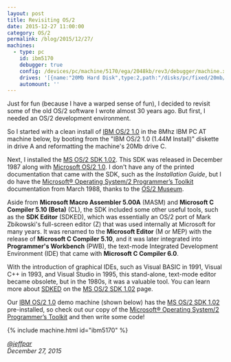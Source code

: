 ```yaml
---
layout: post
title: Revisiting OS/2
date: 2015-12-27 11:00:00
category: OS/2
permalink: /blog/2015/12/27/
machines:
  - type: pc
    id: ibm5170
    debugger: true
    config: /devices/pc/machine/5170/ega/2048kb/rev3/debugger/machine.xml
    drives: '[{name:"20Mb Hard Disk",type:2,path:"/disks/pc/fixed/20mb/IBMOS210-EGA.json"}]'
    automount: ''
---
```


Just for fun (because I have a warped sense of fun), I decided to revisit some of the old OS/2 software I wrote
almost 30 years ago.  But first, I needed an OS/2 development environment.

So I started with a clean install of [IBM OS/2 1.0](/disks/pc/os2/ibm/1.0/) in the 8Mhz IBM PC AT machine
below, by booting from the "IBM OS/2 1.0 (1.44M Install)" diskette in drive A and reformatting the machine's 20Mb
drive C.

Next, I installed the [MS OS/2 SDK 1.02](/disks/pc/tools/microsoft/os2/sdk/1.02/).  This SDK was released
in December 1987 along with [Microsoft OS/2 1.0](/disks/pc/os2/microsoft/1.0/).  I don't have any of the
printed documentation that came with the SDK, such as the *Installation Guide*, but I do have the
[Microsoft® Operating System/2 Programmer’s Toolkit](/pubs/pc/software/os2/microsoft/ptk10/) documentation
from March 1988, thanks to the [OS/2 Museum](http://www.os2museum.com/wp/os2-history/os2-library/os2-1-x-programming/).

Aside from **Microsoft Macro Assembler 5.00A** (MASM) and **Microsoft C Compiler 5.10 (Beta)** (CL), the SDK
included some other useful tools, such as the **SDK Editor** (SDKED), which was essentially an OS/2 port of
Mark Zbikowski's full-screen editor (Z) that was used internally at Microsoft for many years.  It was renamed
to the **Microsoft Editor** (M or MEP) with the release of **Microsoft C Compiler 5.10**, and it was later integrated
into **Programmer's Workbench** (PWB), the text-mode Integrated Development Environment (IDE) that came with
**Microsoft C Compiler 6.0**.

With the introduction of graphical IDEs, such as Visual BASIC in 1991, Visual C++ in 1993, and Visual Studio in 1995,
this stand-alone, text-mode editor became obsolete, but in the 1980s, it was a valuable tool.  You can learn more
about [SDKED](/disks/pc/tools/microsoft/os2/sdk/1.02/#using-sdked) on the
[MS OS/2 SDK 1.02](/disks/pc/tools/microsoft/os2/sdk/1.02/) page.

Our [IBM OS/2 1.0](/disks/pc/os2/ibm/1.0/) demo machine (shown below) has the
[MS OS/2 SDK 1.02](/disks/pc/tools/microsoft/os2/sdk/1.02/) pre-installed, so check out our copy of the
[Microsoft® Operating System/2 Programmer’s Toolkit](/pubs/pc/software/os2/microsoft/ptk10/) and then write some code!

{% include machine.html id="ibm5170" %}

*[@jeffpar](http://twitter.com/jeffpar)*  
*December 27, 2015*
